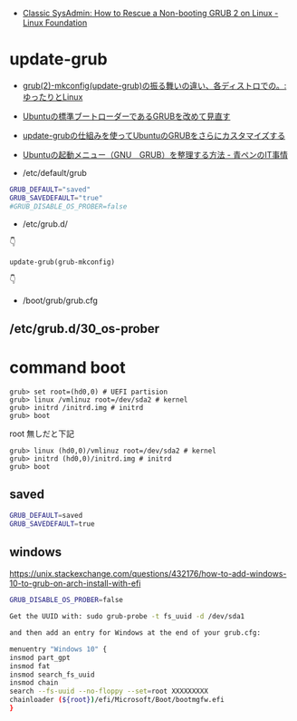 - [Classic SysAdmin: How to Rescue a Non-booting GRUB 2 on Linux - Linux Foundation](https://www.linuxfoundation.org/blog/blog/classic-sysadmin-how-to-rescue-a-non-booting-grub-2-on-linux)

# update-grub

- [grub(2)-mkconfig(update-grub)の振る舞いの違い、各ディストロでの。: ゆったりとLinux](http://fedoranize.seesaa.net/article/483266532.html)

- [Ubuntuの標準ブートローダーであるGRUBを改めて見直す](https://gihyo.jp/admin/serial/01/ubuntu-recipe/0743)
- [update-grubの仕組みを使ってUbuntuのGRUBをさらにカスタマイズする](https://gihyo.jp/admin/serial/01/ubuntu-recipe/0746)

- [Ubuntuの起動メニュー（GNU　GRUB）を整理する方法 - 青ペンのIT事情](https://blog.goo.ne.jp/aopen000/e/c8746e4fa0dc065c90afb50be27bc07a)

- /etc/default/grub

```sh
GRUB_DEFAULT="saved"
GRUB_SAVEDEFAULT="true"
#GRUB_DISABLE_OS_PROBER=false
```

- /etc/grub.d/

👇

`update-grub(grub-mkconfig)`

👇

- /boot/grub/grub.cfg

## /etc/grub.d/30_os-prober

# command boot

```
grub> set root=(hd0,0) # UEFI partision
grub> linux /vmlinuz root=/dev/sda2 # kernel
grub> initrd /initrd.img # initrd
grub> boot
```

root 無しだと下記

```
grub> linux (hd0,0)/vmlinuz root=/dev/sda2 # kernel
grub> initrd (hd0,0)/initrd.img # initrd
grub> boot
```

## saved

```sh
GRUB_DEFAULT=saved
GRUB_SAVEDEFAULT=true
```

## windows

https://unix.stackexchange.com/questions/432176/how-to-add-windows-10-to-grub-on-arch-install-with-efi

```sh
GRUB_DISABLE_OS_PROBER=false

Get the UUID with: sudo grub-probe -t fs_uuid -d /dev/sda1

and then add an entry for Windows at the end of your grub.cfg:

menuentry "Windows 10" {
insmod part_gpt
insmod fat
insmod search_fs_uuid
insmod chain
search --fs-uuid --no-floppy --set=root XXXXXXXXX
chainloader (${root})/efi/Microsoft/Boot/bootmgfw.efi
}
```
